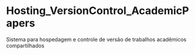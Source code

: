 # Hosting_VersionControl_AcademicPapers
 Sistema para hospedagem e controle de versão de trabalhos acadêmicos compartilhados
